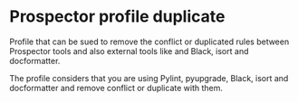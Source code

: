 # Prospector profile duplicate

Profile that can be sued to remove the conflict or duplicated rules between Prospector tools and also
external tools like and Black, isort and docformatter.

The profile considers that you are using Pylint, pyupgrade, Black, isort and docformatter and remove conflict or duplicate with them.
